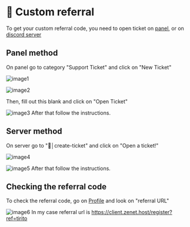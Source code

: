 # 🔗 Custom referral
To get your custom referral code, you need to open ticket on [panel](https://client.zenet.host/ticket), or on [discord server](https://discord.gg/T5bUzQUbHH)

## Panel method

On panel go to category "Support Ticket" and click on "New Ticket"

![image1](https://cdn.discordapp.com/attachments/977653467986423841/1026865549906550885/389.png)

![image2](https://cdn.discordapp.com/attachments/977653467986423841/1026866766342799390/391.png)

Then, fill out this blank and click on "Open Ticket"

![image3](https://cdn.discordapp.com/attachments/977653467986423841/1026867470239268955/393.png)
After that follow the instructions.
## Server method
On server go to "🎫│create-ticket" and click on "Open a ticket!"

![image4](https://cdn.discordapp.com/attachments/977653467986423841/1026870650960347256/395.png)

![image5](https://cdn.discordapp.com/attachments/977653467986423841/1026870700780302448/396.png)
After that follow the instructions.

## Checking the referral code
To check the referral code, go on [Profile](https://client.zenet.host/profile) and look on "referral URL"

![image6](https://cdn.discordapp.com/attachments/977653467986423841/1026875601459630172/398.png)
In my case referral url is https://client.zenet.host/register?ref=tirito
